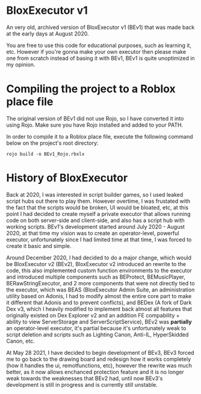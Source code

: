 # BloxExecutor v1
An very old, archived version of BloxExecutor v1 (BEv1) that was made back at the early days at August 2020.

You are free to use this code for educational purposes, such as learning it, etc. However if you're gonna make your own executor then please make one from scratch instead of basing it with BEv1, BEv1 is quite unoptimized in my opinion.

# Compiling the project to a Roblox place file
The original version of BEv1 did not use Rojo, so I have converted it into using Rojo.
Make sure you have Rojo installed and added to your PATH.

In order to compile it to a Roblox place file, execute the following command below on the project's root directory:
```
rojo build -o BEv1_Rojo.rbxlx
```

# History of BloxExecutor
Back at 2020, I was interested in script builder games, so I used leaked script hubs out there to play them.
However overtime, I was frustated with the fact that the scripts would be broken, UI would be bloated, etc, at this point I had decided to create myself a private executor that allows running code on both server-side and client-side, and also has a script hub with working scripts.
BEv1's development started around July 2020 - August 2020, at that time my vision was to create an operator-level, powerful executor, unfortunately since I had limited time at that time, I was forced to create it basic and simple.

Around December 2020, I had decided to do a major change, which would be BloxExecutor v2 (BEv2), BloxExecutor v2 introduced an rewrite to the code, this also implemented custom function environments to the executor and introduced multiple components such as BEProtect, BEMusicPlayer, BERawStringExecutor, and 2 more components that were not directly tied to the executor, which was BEAS (BloxExecutor Admin Suite, an administration utility based on Adonis, I had to modify almost the entire core part to make it different that Adonis and to prevent conflicts), and BEDex (A fork of Dark Dex v3, which I heavily modified to implement back almost all features that originally existed on Dex Explorer v2 and an addition FE compability + ability to view ServerStorage and ServerScriptService), BEv2 was **partially** an operator-level executor, it's partial because it's unfortunately weak to script deletion and scripts such as Lighting Canon, Anti-IL, HyperSkidded Canon, etc.

At May 28 2021, I have decided to begin development of BEv3, BEv3 forced me to go back to the drawing board and redesign how it works completely (how it handles the ui, remotfunctions, etc), however the rewrite was much better, as it now allows enchanced protection feature and it is no longer weak towards the weaknesses that BEv2 had, until now BEv3's development is still in progress and is currently still unstable.
